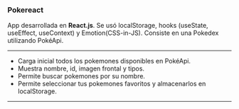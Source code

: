 ### Pokereact

App desarrollada en **React.js**. Se usó localStorage, hooks (useState, useEffect, useContext) y Emotion(CSS-in-JS).
Consiste en una Pokedex utilizando PokéApi.
***
* Carga inicial todos los pokemones disponibles en PokéApi.
* Muestra nombre, id, imagen frontal y tipos.
* Permite buscar pokemones por su nombre.
* Permite seleccionar tus pokemones favoritos y almacenarlos en localStorage.
***